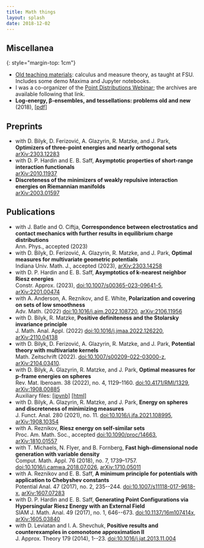 ```yaml
---
title: Math things
layout: splash
date: 2018-12-02
---
```


## Miscellanea
{: style="margin-top: 1cm"}
* [Old teaching materials](/_pages/teaching): calculus and measure theory, as taught at FSU. Includes some demo Maxima and Jupyter notebooks.
* I was a co-organizer of the [Point Distributions Webinar](https://vlasiuk.com/PDseminar/); the archives are available following that link.
* **Log-energy, β-ensembles, and tessellations: problems old and new** (2018), [\[pdf\]](../assets/pdf/ICERM18problems.pdf)<br>

## Preprints
* with D. Bilyk, D. Ferizović, A. Glazyrin, R. Matzke, and J. Park, **Optimizers of three-point energies and nearly orthogonal sets**<br>
[arXiv:2303.12283](http://arxiv.org/abs/arXiv:2303.12283) <br>
* with D. P. Hardin and E. B. Saff, **Asymptotic properties of short-range interaction functionals**<br>
[arXiv:2010.11937](http://arxiv.org/abs/2010.11937) <br> 
* **Discreteness of the minimizers of weakly repulsive interaction energies on Riemannian manifolds**<br>
[arXiv:2003.01597](https://arxiv.org/abs/2003.01597)<br>

## Publications
* with J. Batle and O. Ciftja, **Correspondence between electrostatics and contact mechanics with further results in equilibrium charge distributions**<br>
Ann. Phys., accepted (2023)
* with D. Bilyk, D. Ferizović, A. Glazyrin, R. Matzke, and J. Park, **Optimal measures for multivariate geometric potentials**<br>
Indiana Univ. Math. J., accepted (2023), [arXiv:2303.14258](http://arxiv.org/abs/arXiv:2303.14258) <br>
* with D. P. Hardin and E. B. Saff, **Asymptotics of k-nearest neighbor Riesz energies**<br>
Constr. Approx. (2023), [doi:10.1007/s00365-023-09641-5](https://doi.org/10.1007/s00365-023-09641-5), [arXiv:2201.00474](http://arxiv.org/abs/2201.00474) <br> 
* with A. Anderson, A. Reznikov, and E. White, **Polarization and covering on sets of low smoothness**<br>
Adv. Math. (2022) [doi:10.1016/j.aim.2022.108720](https://doi.org/10.1016/j.aim.2022.108720), [arXiv:2106.11956](https://arxiv.org/abs/arXiv:2106.11956) <br>
* with D. Bilyk, R. Matzke, **Positive definiteness and the Stolarsky invariance principle**<br>
J. Math. Anal. Appl. (2022) [doi:10.1016/j.jmaa.2022.126220](https://doi.org/10.1016/j.jmaa.2022.126220), [arXiv:2110.04138](http://arxiv.org/abs/arXiv:2110.04138)  <br>
* with D. Bilyk, D. Ferizović, A. Glazyrin, R. Matzke, and J. Park, **Potential theory with multivariate kernels**<br>
Math. Zeitschrift (2022). [doi:10.1007/s00209-022-03000-z](https://doi.org/10.1007/s00209-022-03000-z),
[arXiv:2104.03410](http://arxiv.org/abs/arXiv:2104.03410). <br>
* with D. Bilyk, A. Glazyrin, R. Matzke, and J. Park, **Optimal measures for p-frame energies on spheres**<br>
Rev. Mat. Iberoam. 38 (2022), no. 4, 1129–1160. [doi:10.4171/RMI/1329](https://doi.org/10.4171/RMI/1329),
[arXiv:1908.00885](https://arxiv.org/abs/1908.00885)  <br> 
Auxiliary files: [[ipynb]](/assets/600cell.ipynb) [[html]](/assets/600cell.html)<br>
* with D. Bilyk, A. Glazyrin, R. Matzke, and J. Park, **Energy on spheres and discreteness of minimizing measures**<br>
J. Funct. Anal. 280 (2021), no. 11. [doi:10.1016/j.jfa.2021.108995](https://doi.org/10.1016/j.jfa.2021.108995),
[arXiv:1908.10354](https://arxiv.org/abs/1908.10354)<br>
* with A. Reznikov, **Riesz energy on self-similar sets**<br> 
Proc.  Am.  Math.  Soc., accepted [doi:10.1090/proc/14663](https://doi.org/10.1090/proc/14663),
[arXiv:1810.01557](https://arxiv.org/abs/1810.01557)<br>
* with T. Michaels, N. Flyer, and B. Fornberg, **Fast high-dimensional node generation with variable density**<br>
Comput. Math. Appl. 76 (2018), no. 7, 1739–1757. 
[doi:10.1016/j.camwa.2018.07.026](https://doi.org/10.1016/j.camwa.2018.07.026),
[arXiv:1710.05011](https://arxiv.org/abs/1710.05011)<br>
* with A. Reznikov and E. B. Saff, **A minimum principle for potentials with application to Chebyshev constants**<br>
Potential Anal.  47  (2017),  no. 2, 235--244. 
[doi:10.1007/s11118-017-9618-x](https://doi.org/10.1007/s11118-017-9618-x), 
[arXiv:1607.07283](https://arxiv.org/abs/1607.07283)<br>
* with D. P. Hardin and E. B. Saff, **Generating Point Configurations via Hypersingular Riesz Energy with an External Field**<br>
SIAM J. Math. Anal.  49  (2017),  no. 1, 646--673. 
[doi:10.1137/16m107414x](https://doi.org/10.1137/16M107414X),
[arXiv:1605.03840](https://arxiv.org/abs/1605.03840)<br>
* with D. Leviatan and I. A. Shevchuk, **Positive results and counterexamples in comonotone approximation II**<br>
J. Approx. Theory  179  (2014), 1--23.  [doi:10.1016/j.jat.2013.11.004](https://doi.org/10.1016/j.jat.2013.11.004)<br>
